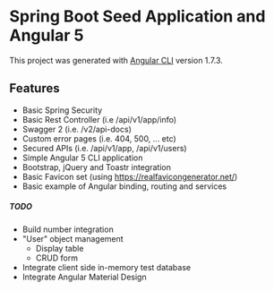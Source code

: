 # Spring Boot Seed Application and Angular 5

This project was generated with [Angular CLI](https://github.com/angular/angular-cli) version 1.7.3.

## Features

- Basic Spring Security
- Basic Rest Controller (i.e /api/v1/app/info)
- Swagger 2 (i.e. /v2/api-docs)
- Custom error pages (i.e. 404, 500, ... etc)
- Secured APIs (i.e. /api/v1/app, /api/v1/users)
- Simple Angular 5 CLI application
- Bootstrap, jQuery and Toastr integration
- Basic Favicon set (using https://realfavicongenerator.net/)
- Basic example of Angular binding, routing and services

##### TODO
- Build number integration
- "User" object management
    - Display table
    - CRUD form
- Integrate client side in-memory test database
- Integrate Angular Material Design